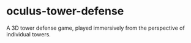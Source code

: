 oculus-tower-defense
====================

A 3D tower defense game, played immersively from the perspective of individual towers.
